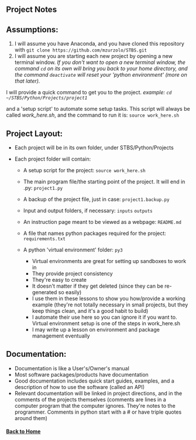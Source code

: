 ## Project Notes

## Assumptions:

1. I will assume you have Anaconda, and you have cloned this repository with `git clone https://github.com/mzurzolo/STBS.git`
2. I will assume you are starting each new project by opening a new terminal window. _If you don't want to open a new terminal window, the command `cd` on its own will bring you back to your home directory, and the command `deactivate` will reset your 'python environment' (more on that later)._

  I will provide a quick command to get you to the project. _example: `cd ~/STBS/Python/Projects/project1`_

  and a 'setup script' to automate some setup tasks. This script will always be called _work_here.sh_, and the command to run it is: `source work_here.sh`

## Project Layout:

- Each project will be in its own folder, under STBS/Python/Projects
- Each project folder will contain:

  - A setup script for the project: `source work_here.sh`
  - The main program file/the starting point of the project. It will end in .py: `project1.py`
  - A backup of the project file, just in case: `project1.backup.py`
  - Input and output folders, if necessary: `inputs` `outputs`
  - An instruction page meant to be viewed as a webpage: `README.md`
  - A file that names python packages required for the project: `requirements.txt`
  - A python 'virtual environment' folder: `py3`

    - Virtual environments are great for setting up sandboxes to work in
    - They provide project consistency
    - They're easy to create
    - It doesn't matter if they get deleted (since they can be re-generated so easily)
    - I use them in these lessons to show you how/provide a working example (they're not totally necessary in small projects, but they keep things clean, and it's a good habit to build)
    - I automate their use here so you can ignore it if you want to. Virtual environment setup is one of the steps in work_here.sh
    - I may write up a lesson on environment and package management eventually

## Documentation:

- Documentation is like a User's/Owner's manual
- Most software packages/products have documentation
- Good documentation includes quick start guides, examples, and a description of how to use the software (called an API)
- Relevant documentation will be linked in project directions, and in the comments of the projects themselves (comments are lines in a computer program that the computer ignores. They're notes to the programmer. Comments in python start with a # or have triple quotes around them)

#### [Back to Home](https://skiptheboringstuff.com)
